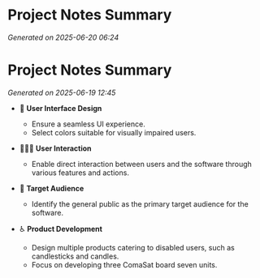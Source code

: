# Project Notes Summary

*Generated on 2025-06-20 06:24*

# Project Notes Summary

*Generated on 2025-06-19 12:45*

- 🎨 **User Interface Design**
  - Ensure a seamless UI experience.
  - Select colors suitable for visually impaired users.

- 🧑‍🤝‍🧑 **User Interaction**
  - Enable direct interaction between users and the software through various features and actions.

- 🎯 **Target Audience**
  - Identify the general public as the primary target audience for the software.

- ♿ **Product Development**
  - Design multiple products catering to disabled users, such as candlesticks and candles.
  - Focus on developing three ComaSat board seven units.